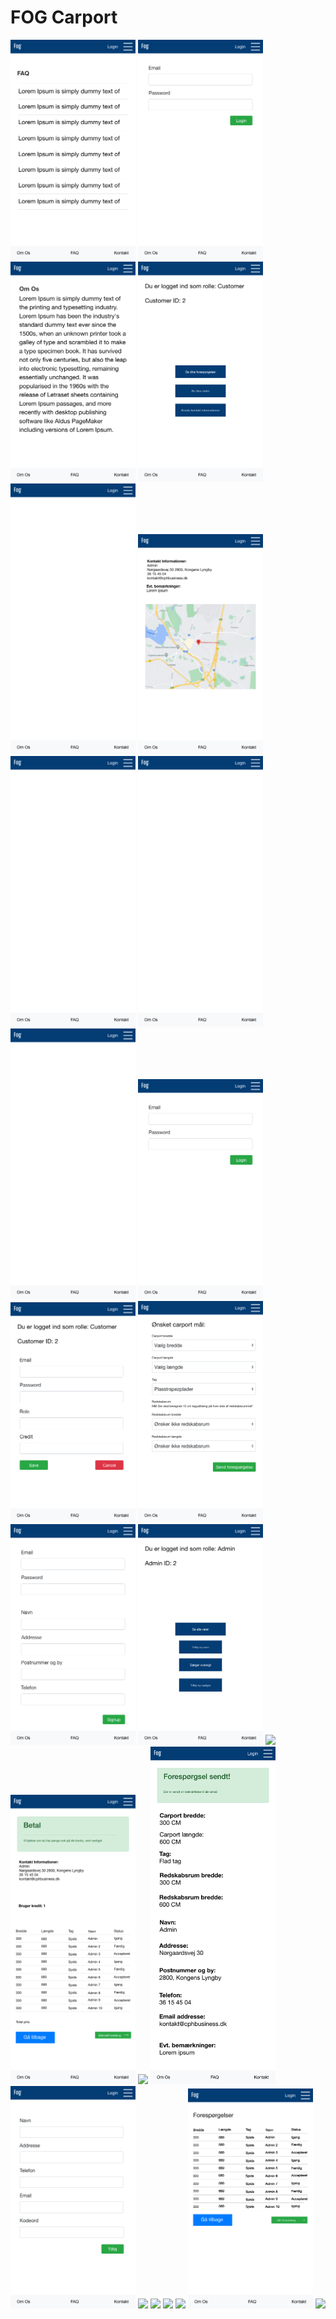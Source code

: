 # FOG Carport
<img src="documents/design/FAQ.png" width="200">
<img src="documents/design/Login.png" width="200">
<img src="documents/design/Om Os.png" width="200">
<img src="documents/design/Profil.png" width="200">
<img src="documents/design/Forside.png" width="200">
<img src="documents/design/Kontakt.png" width="200">
<img src="documents/design/Template.png" width="200">
<img src="documents/design/Forside-1.png" width="200">
<img src="documents/design/Forside-2.png" width="200">
<img src="documents/design/Loginpage.png" width="200">
<img src="documents/design/Change data.png" width="200">
<img src="documents/design/requestpage.png" width="200">
<img src="documents/design/registerpage.png" width="200">
<img src="documents/design/Admin Forside.png" width="200">
<img src="documents/design/Sælger Forside.png" width="200">
<img src="documents/design/Betaling - done.png" width="200">
<img src="documents/design/Tilføj ny varer.png" width="200">
<img src="documents/design/requestsentpage.png" width="200">
<img src="documents/design/Tilføj ny sælger.png" width="200">
<img src="documents/design/Se alle varer.png" width="200">
<img src="documents/design/kundeoversigt.png" width="200">
<img src="documents/design/Se alle sælger.png" width="200">
<img src="documents/design/Ordre bekræftelse - almost done.png" width=“200”>
<img src="documents/design/customerviewrequestspage - done.png" width="200">
<img src="documents/design/Se alle kunders forespørgelser - done.png" width="200">
